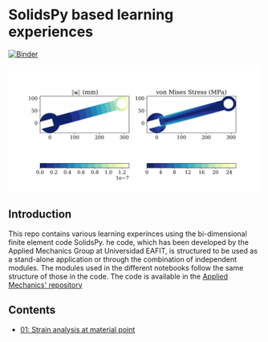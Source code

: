 # SolidsPy based learning experiences

[![Binder](https://mybinder.org/badge_logo.svg)](https://mybinder.org/v2/gh/jgomezc1/SolidsPy_experiences/master)

![Displacement field in a wrench.](./notebooks/img/wrench.png)

## Introduction

This repo contains various learning experinces using the bi-dimensional finite element code SolidsPy.
he code, which has been developed by the Applied Mechanics Group at Universidad EAFIT, is structured to be used
as a stand-alone application or through the combination of independent modules. The modules used in the different
notebooks follow the same structure of those in the code.
The code is available in the [Applied Mechanics' repository](https://github.com/AppliedMechanics-EAFIT/SolidsPy)

## Contents

* [01: Strain analysis at material point](https://nbviewer.jupyter.org/github/jgomezc1/SolidsPy_experiences/blob/master/notebooks/analisis_deformacion.ipynb)

